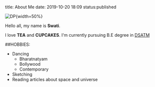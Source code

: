 title: About Me
date: 2019-10-20 18:09
status:published


![DP]({static}images/dp.jpg){width=50%}

Hello all, my name is __Swati__.

I love __TEA__ and __CUPCAKES__.
I'm currently pursuing B.E degree in [DSATM](www.dsatm.edu.in)


##HOBBIES:

* Dancing
    * Bharatnatyam
    * Bollywood
    * Contemporary
* Sketching
* Reading articles about space and universe




